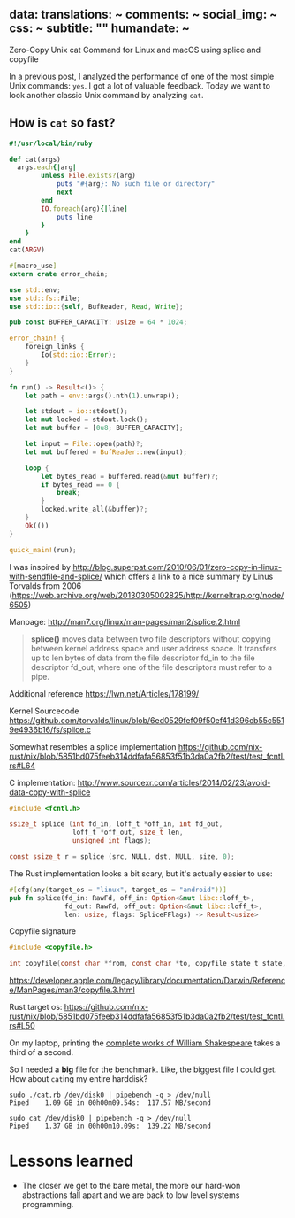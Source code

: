 data:
  translations: ~
  comments: ~
  social_img: ~
  css: ~
  subtitle: ""
  humandate: ~
---
Zero-Copy Unix cat Command for Linux and macOS using splice and copyfile

In a previous post, I analyzed the performance of one of the most simple Unix commands: `yes`.
I got a lot of valuable feedback.
Today we want to look another classic Unix command by analyzing `cat`.

## How is `cat` so fast?

```ruby
#!/usr/local/bin/ruby

def cat(args)
  args.each{|arg|
		unless File.exists?(arg)
			puts "#{arg}: No such file or directory"
			next
		end
		IO.foreach(arg){|line|
			puts line
		}
	}
end
cat(ARGV)
```


```rust
#[macro_use]
extern crate error_chain;

use std::env;
use std::fs::File;
use std::io::{self, BufReader, Read, Write};

pub const BUFFER_CAPACITY: usize = 64 * 1024;

error_chain! {
    foreign_links {
        Io(std::io::Error);
    }
}

fn run() -> Result<()> {
    let path = env::args().nth(1).unwrap();

    let stdout = io::stdout();
    let mut locked = stdout.lock();
    let mut buffer = [0u8; BUFFER_CAPACITY];

    let input = File::open(path)?;
    let mut buffered = BufReader::new(input);

    loop {
        let bytes_read = buffered.read(&mut buffer)?;
        if bytes_read == 0 {
            break;
        }
        locked.write_all(&buffer)?;
    }
    Ok(())
}

quick_main!(run);
```




I was inspired by http://blog.superpat.com/2010/06/01/zero-copy-in-linux-with-sendfile-and-splice/
which offers a link to a nice summary by Linus Torvalds from 2006 (https://web.archive.org/web/20130305002825/http://kerneltrap.org/node/6505)

Manpage: http://man7.org/linux/man-pages/man2/splice.2.html

> **splice()** moves data between two file descriptors without copying
> between kernel address space and user address space.  It transfers up
> to len bytes of data from the file descriptor fd_in to the file
> descriptor fd_out, where one of the file descriptors must refer to a
> pipe.

Additional reference
https://lwn.net/Articles/178199/

Kernel Sourcecode
https://github.com/torvalds/linux/blob/6ed0529fef09f50ef41d396cb55c5519e4936b16/fs/splice.c

Somewhat resembles a splice implementation
https://github.com/nix-rust/nix/blob/5851bd075feeb314ddfafa56853f51b3da0a2fb2/test/test_fcntl.rs#L64


C implementation:
http://www.sourcexr.com/articles/2014/02/23/avoid-data-copy-with-splice

```C
#include <fcntl.h>

ssize_t splice (int fd_in, loff_t *off_in, int fd_out,
                loff_t *off_out, size_t len,
                unsigned int flags);
```

```C
const ssize_t r = splice (src, NULL, dst, NULL, size, 0);
```


The Rust implementation looks a bit scary, but it's actually easier to use:

```rust
#[cfg(any(target_os = "linux", target_os = "android"))]
pub fn splice(fd_in: RawFd, off_in: Option<&mut libc::loff_t>,
              fd_out: RawFd, off_out: Option<&mut libc::loff_t>,
              len: usize, flags: SpliceFFlags) -> Result<usize>
```

Copyfile signature
```C
#include <copyfile.h>

int copyfile(const char *from, const char *to, copyfile_state_t state, copyfile_flags_t flags);
```


https://developer.apple.com/legacy/library/documentation/Darwin/Reference/ManPages/man3/copyfile.3.html


Rust target os: https://github.com/nix-rust/nix/blob/5851bd075feeb314ddfafa56853f51b3da0a2fb2/test/test_fcntl.rs#L50


On my laptop, printing the [complete works of William Shakespeare](http://www.gutenberg.org/ebooks/100) takes a third of a second.

So I needed a **big** file for the benchmark.
Like, the biggest file I could get.
How about `cat`ing my entire harddisk?

```
sudo ./cat.rb /dev/disk0 | pipebench -q > /dev/null
Piped    1.09 GB in 00h00m09.54s:  117.57 MB/second
```

```
sudo cat /dev/disk0 | pipebench -q > /dev/null
Piped    1.37 GB in 00h00m10.09s:  139.22 MB/second
```


# Lessons learned

* The closer we get to the bare metal, the more our hard-won abstractions fall apart and we are back to low level systems programming.






